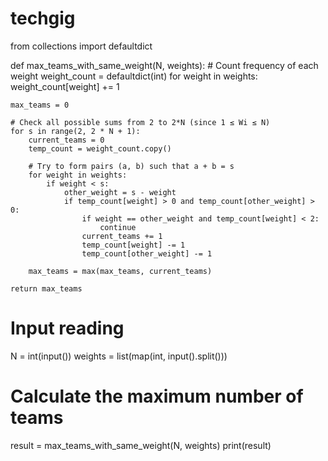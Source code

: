 # techgig
from collections import defaultdict

def max_teams_with_same_weight(N, weights):
    # Count frequency of each weight
    weight_count = defaultdict(int)
    for weight in weights:
        weight_count[weight] += 1

    max_teams = 0

    # Check all possible sums from 2 to 2*N (since 1 ≤ Wi ≤ N)
    for s in range(2, 2 * N + 1):
        current_teams = 0
        temp_count = weight_count.copy()

        # Try to form pairs (a, b) such that a + b = s
        for weight in weights:
            if weight < s:
                other_weight = s - weight
                if temp_count[weight] > 0 and temp_count[other_weight] > 0:
                    if weight == other_weight and temp_count[weight] < 2:
                        continue
                    current_teams += 1
                    temp_count[weight] -= 1
                    temp_count[other_weight] -= 1

        max_teams = max(max_teams, current_teams)

    return max_teams

# Input reading
N = int(input())
weights = list(map(int, input().split()))

# Calculate the maximum number of teams
result = max_teams_with_same_weight(N, weights)
print(result)
